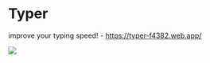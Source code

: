 # Typer

improve your typing speed! - https://typer-f4382.web.app/

![](https://i.imgur.com/kfPlWoL.png)
